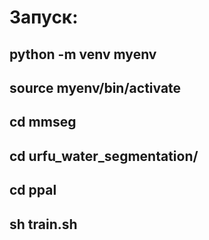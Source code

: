 # Запуск:

## python -m venv myenv
## source myenv/bin/activate
## cd mmseg
## cd urfu_water_segmentation/
## cd ppal
## sh train.sh

